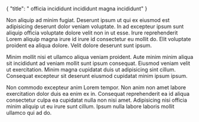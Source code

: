 {
  "title": " officia incididunt incididunt magna incididunt"
}

Non aliquip ad minim fugiat. Deserunt ipsum ut qui ex eiusmod est adipisicing deserunt dolor veniam voluptate. In ad excepteur ipsum sunt aliquip officia voluptate dolore velit non in ut esse. Irure reprehenderit Lorem aliquip magna irure id irure id consectetur eu mollit do. Elit voluptate proident ea aliqua dolore. Velit dolore deserunt sunt ipsum.

Minim mollit nisi et ullamco aliqua veniam proident. Aute minim minim aliqua sit incididunt ad veniam mollit sunt ipsum consequat. Eiusmod veniam velit ut exercitation. Minim magna cupidatat duis ut adipisicing sint cillum. Consequat excepteur sit deserunt eiusmod cupidatat minim ipsum ipsum.

Non commodo excepteur anim Lorem tempor. Non anim non amet labore exercitation dolor duis ea enim ex in. Consequat reprehenderit ea id aliqua consectetur culpa ea cupidatat nulla non nisi amet. Adipisicing nisi officia minim aliquip ut eu irure sunt cillum. Ipsum nulla labore laboris mollit ullamco qui ad do.